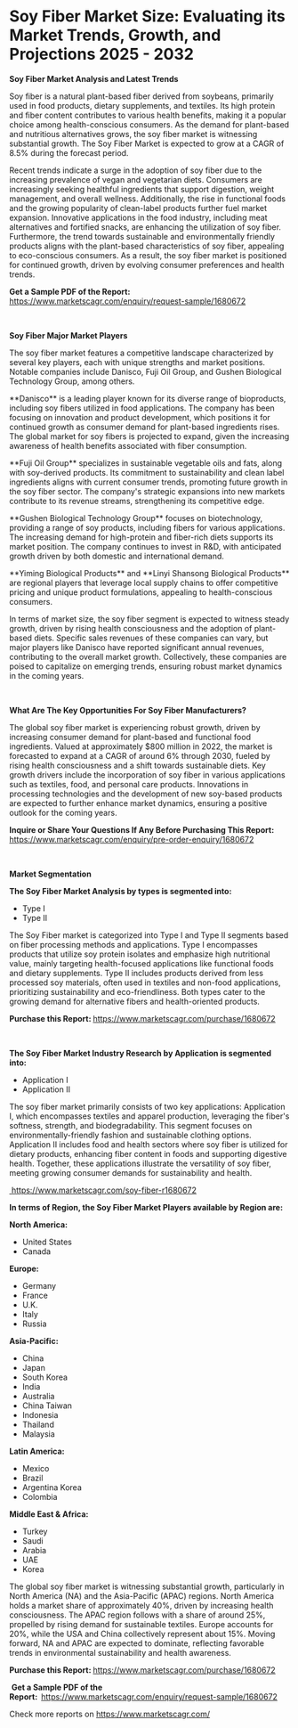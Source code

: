 <p><h1>Soy Fiber Market Size: Evaluating its Market Trends, Growth, and Projections 2025 - 2032</h1></p><p><strong>Soy Fiber Market Analysis and Latest Trends</strong></p>
<p><p>Soy fiber is a natural plant-based fiber derived from soybeans, primarily used in food products, dietary supplements, and textiles. Its high protein and fiber content contributes to various health benefits, making it a popular choice among health-conscious consumers. As the demand for plant-based and nutritious alternatives grows, the soy fiber market is witnessing substantial growth. The Soy Fiber Market is expected to grow at a CAGR of 8.5% during the forecast period.</p><p>Recent trends indicate a surge in the adoption of soy fiber due to the increasing prevalence of vegan and vegetarian diets. Consumers are increasingly seeking healthful ingredients that support digestion, weight management, and overall wellness. Additionally, the rise in functional foods and the growing popularity of clean-label products further fuel market expansion. Innovative applications in the food industry, including meat alternatives and fortified snacks, are enhancing the utilization of soy fiber. Furthermore, the trend towards sustainable and environmentally friendly products aligns with the plant-based characteristics of soy fiber, appealing to eco-conscious consumers. As a result, the soy fiber market is positioned for continued growth, driven by evolving consumer preferences and health trends.</p></p>
<p><strong>Get a Sample PDF of the Report:&nbsp;</strong> <a href="https://www.marketscagr.com/enquiry/request-sample/1680672?utm_campaign=2800&utm_medium=2&utm_source=Github&utm_content=ia&utm_term=24032025&utm_id=soy-fiber">https://www.marketscagr.com/enquiry/request-sample/1680672</a></p>
<p>&nbsp;</p>
<p><strong>Soy Fiber Major Market Players</strong></p>
<p><p>The soy fiber market features a competitive landscape characterized by several key players, each with unique strengths and market positions. Notable companies include Danisco, Fuji Oil Group, and Gushen Biological Technology Group, among others.</p><p>**Danisco** is a leading player known for its diverse range of bioproducts, including soy fibers utilized in food applications. The company has been focusing on innovation and product development, which positions it for continued growth as consumer demand for plant-based ingredients rises. The global market for soy fibers is projected to expand, given the increasing awareness of health benefits associated with fiber consumption.</p><p>**Fuji Oil Group** specializes in sustainable vegetable oils and fats, along with soy-derived products. Its commitment to sustainability and clean label ingredients aligns with current consumer trends, promoting future growth in the soy fiber sector. The company's strategic expansions into new markets contribute to its revenue streams, strengthening its competitive edge.</p><p>**Gushen Biological Technology Group** focuses on biotechnology, providing a range of soy products, including fibers for various applications. The increasing demand for high-protein and fiber-rich diets supports its market position. The company continues to invest in R&D, with anticipated growth driven by both domestic and international demand.</p><p>**Yiming Biological Products** and **Linyi Shansong Biological Products** are regional players that leverage local supply chains to offer competitive pricing and unique product formulations, appealing to health-conscious consumers.</p><p>In terms of market size, the soy fiber segment is expected to witness steady growth, driven by rising health consciousness and the adoption of plant-based diets. Specific sales revenues of these companies can vary, but major players like Danisco have reported significant annual revenues, contributing to the overall market growth. Collectively, these companies are poised to capitalize on emerging trends, ensuring robust market dynamics in the coming years.</p></p>
<p>&nbsp;</p>
<p><strong>What Are The Key Opportunities For Soy Fiber Manufacturers?</strong></p>
<p><p>The global soy fiber market is experiencing robust growth, driven by increasing consumer demand for plant-based and functional food ingredients. Valued at approximately $800 million in 2022, the market is forecasted to expand at a CAGR of around 6% through 2030, fueled by rising health consciousness and a shift towards sustainable diets. Key growth drivers include the incorporation of soy fiber in various applications such as textiles, food, and personal care products. Innovations in processing technologies and the development of new soy-based products are expected to further enhance market dynamics, ensuring a positive outlook for the coming years.</p></p>
<p><strong>Inquire or Share Your Questions If Any Before Purchasing This Report:</strong> <a href="https://www.marketscagr.com/enquiry/pre-order-enquiry/1680672?utm_campaign=2800&utm_medium=2&utm_source=Github&utm_content=ia&utm_term=24032025&utm_id=soy-fiber">https://www.marketscagr.com/enquiry/pre-order-enquiry/1680672</a></p>
<p>&nbsp;</p>
<p><strong>Market Segmentation</strong></p>
<p><strong>The Soy Fiber Market Analysis by types is segmented into:</strong></p>
<p><ul><li>Type I</li><li>Type II</li></ul></p>
<p><p>The Soy Fiber market is categorized into Type I and Type II segments based on fiber processing methods and applications. Type I encompasses products that utilize soy protein isolates and emphasize high nutritional value, mainly targeting health-focused applications like functional foods and dietary supplements. Type II includes products derived from less processed soy materials, often used in textiles and non-food applications, prioritizing sustainability and eco-friendliness. Both types cater to the growing demand for alternative fibers and health-oriented products.</p></p>
<p><strong>Purchase this Report:&nbsp;</strong><a href="https://www.marketscagr.com/purchase/1680672?utm_campaign=2800&utm_medium=2&utm_source=Github&utm_content=ia&utm_term=24032025&utm_id=soy-fiber">https://www.marketscagr.com/purchase/1680672</a></p>
<p>&nbsp;</p>
<p><strong>The Soy Fiber Market Industry Research by Application is segmented into:</strong></p>
<p><ul><li>Application I</li><li>Application II</li></ul></p>
<p><p>The soy fiber market primarily consists of two key applications: Application I, which encompasses textiles and apparel production, leveraging the fiber's softness, strength, and biodegradability. This segment focuses on environmentally-friendly fashion and sustainable clothing options. Application II includes food and health sectors where soy fiber is utilized for dietary products, enhancing fiber content in foods and supporting digestive health. Together, these applications illustrate the versatility of soy fiber, meeting growing consumer demands for sustainability and health.</p></p>
<p><a href="https://www.marketscagr.com/soy-fiber-r1680672?utm_campaign=2800&utm_medium=2&utm_source=Github&utm_content=ia&utm_term=24032025&utm_id=soy-fiber">&nbsp;https://www.marketscagr.com/soy-fiber-r1680672</a></p>
<p><strong>In terms of Region, the Soy Fiber Market Players available by Region are:</strong></p>
<p>
    <p> <strong> North America: </strong>
        <ul>
            <li>United States</li>
            <li>Canada</li>
        </ul>
        </p> 
    <p> <strong> Europe: </strong>
        <ul>
            <li>Germany</li>
            <li>France</li>
            <li>U.K.</li>
            <li>Italy</li>
            <li>Russia</li>
        </ul>
        </p> 
    <p> <strong> Asia-Pacific: </strong>
        <ul>
            <li>China</li>
            <li>Japan</li>
            <li>South Korea</li>
            <li>India</li>
            <li>Australia</li>
            <li>China Taiwan</li>
            <li>Indonesia</li>
            <li>Thailand</li>
            <li>Malaysia</li>
        </ul>
        </p> 
    <p> <strong> Latin America: </strong>
        <ul>
            <li>Mexico</li>
            <li>Brazil</li>
            <li>Argentina Korea</li>
            <li>Colombia</li>
        </ul>
        </p> 
    <p> <strong> Middle East & Africa: </strong>
        <ul>
            <li>Turkey</li>
            <li>Saudi</li>
            <li>Arabia</li>
            <li>UAE</li>
            <li>Korea</li>
        </ul>
    </p>
    </p>
<p><p>The global soy fiber market is witnessing substantial growth, particularly in North America (NA) and the Asia-Pacific (APAC) regions. North America holds a market share of approximately 40%, driven by increasing health consciousness. The APAC region follows with a share of around 25%, propelled by rising demand for sustainable textiles. Europe accounts for 20%, while the USA and China collectively represent about 15%. Moving forward, NA and APAC are expected to dominate, reflecting favorable trends in environmental sustainability and health awareness.</p></p>
<p><strong>Purchase this Report: </strong><a href="https://www.marketscagr.com/purchase/1680672?utm_campaign=2800&utm_medium=2&utm_source=Github&utm_content=ia&utm_term=24032025&utm_id=soy-fiber">https://www.marketscagr.com/purchase/1680672</a></p>
<p>&nbsp;<strong>Get a Sample PDF of the Report:&nbsp;&nbsp;</strong><a href="https://www.marketscagr.com/enquiry/request-sample/1680672?utm_campaign=2800&utm_medium=2&utm_source=Github&utm_content=ia&utm_term=24032025&utm_id=soy-fiber">https://www.marketscagr.com/enquiry/request-sample/1680672</a></p>
<p><strong></strong></p>
<p>Check more reports on <a href="https://www.marketscagr.com/?utm_campaign=2800&utm_medium=2&utm_source=Github&utm_content=ia&utm_term=24032025&utm_id=soy-fiber">https://www.marketscagr.com/</a></p>